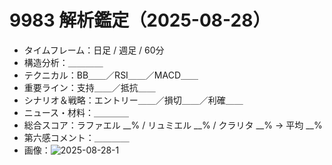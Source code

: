 # 9983 解析鑑定（2025-08-28）

- タイムフレーム：日足 / 週足 / 60分
- 構造分析：＿＿＿＿
- テクニカル：BB＿＿／RSI＿＿／MACD＿＿
- 重要ライン：支持＿＿／抵抗＿＿
- シナリオ＆戦略：エントリー＿＿／損切＿＿／利確＿＿
- ニュース・材料：＿＿＿＿
- 総合スコア：ラファエル __% / リュミエル __% / クラリタ __% → 平均 __%
- 第六感コメント：＿＿＿＿
- 画像：![2025-08-28-1](../img/2025-08-28-1.png)
